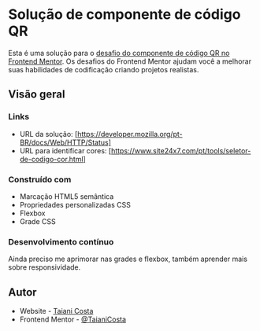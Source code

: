 # Solução de componente de código QR

Esta é uma solução para o [desafio do componente de código QR no Frontend Mentor](https://www.frontendmentor.io/challenges/qr-code-component-iux_sIO_H). Os desafios do Frontend Mentor ajudam você a melhorar suas habilidades de codificação criando projetos realistas.


## Visão geral

### Links

- URL da solução: [https://developer.mozilla.org/pt-BR/docs/Web/HTTP/Status]
- URL para identificar cores: [https://www.site24x7.com/pt/tools/seletor-de-codigo-cor.html]


### Construído com

- Marcação HTML5 semântica
- Propriedades personalizadas CSS
- Flexbox
- Grade CSS

### Desenvolvimento contínuo

Ainda preciso me aprimorar nas grades e flexbox, também aprender mais sobre responsividade.

## Autor

- Website - [Taiani Costa](https://github.com/TaianiCosta)
- Frontend Mentor - [@TaianiCosta](https://www.frontendmentor.io/profile/TaianiCosta)
